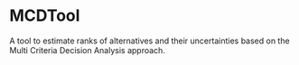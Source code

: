 # MCDTool
A tool to estimate ranks of alternatives and their uncertainties based on the Multi Criteria Decision Analysis approach.
